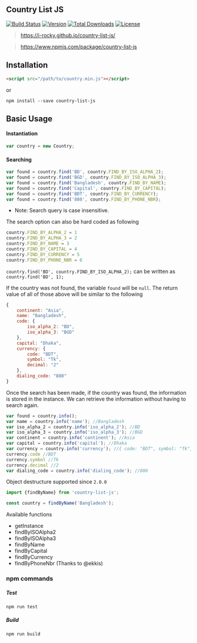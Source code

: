 ## Country List JS

[![Build Status](https://travis-ci.org/i-rocky/country-list-js.svg?branch=master)](https://travis-ci.org/i-rocky/country-list-js) [![Version](https://img.shields.io/npm/v/country-list-js.svg)](https://www.npmjs.com/package/country-list-js)
[![Total Downloads](https://img.shields.io/npm/dt/country-list-js.svg)](https://www.npmjs.com/package/country-list-js)
[![License](https://img.shields.io/github/license/i-rocky/country-list-js.svg)](https://github.com/i-rocky/country-list-js/blob/master/LICENSE)

> https://i-rocky.github.io/country-list-js/

> https://www.npmjs.com/package/country-list-js

## Installation

```html
<script src="/path/to/country.min.js"></script>
```

or

```
npm install --save country-list-js
```
## Basic Usage
#### Instantiation

```javascript 
var country = new Country; 
```

#### Searching

```javascript
var found = country.find('BD', country.FIND_BY_ISO_ALPHA_2);
var found = country.find('BGD', country.FIND_BY_ISO_ALPHA_3);
var found = country.find('Bangladesh', country.FIND_BY_NAME);
var found = country.find('Capital', country.FIND_BY_CAPITAL);
var found = country.find('BDT', country.FIND_BY_CURRENCY);
var found = country.find('880', country.FIND_BY_PHONE_NBR);
```

* Note: Search query is case insensitive.

The search option can also be hard coded as following

```javascript
country.FIND_BY_ALPHA_2 = 1
country.FIND_BY_ALPHA_3 = 2
country.FIND_BY_NAME = 3
country.FIND_BY_CAPITAL = 4
country.FIND_BY_CURRENCY = 5
country.FIND_BY_PHONE_NBR = 6
```

```country.find('BD', country.FIND_BY_ISO_ALPHA_2);``` can be written as ```country.find('BD', 1);```

If the country was not found, the variable ```found``` will be ```null```.
The return value of all of those above will be similar to the following

```javascript
{
    continent: "Asia",
    name: "Bangladesh",
    code: {
        iso_alpha_2: "BD",
        iso_alpha_3: "BGD"
    },
    capital: "Dhaka",
    currency: {
        code: "BDT",
        symbol: "Tk",
        decimal: "2"
    },
    dialing_code: "880"
}
```

Once the search has been made, if the country was found, the information is stored in the instance. We can retrieve the information without having to search again.

```javascript
var found = country.info();
var name = country.info('name'); //Bangladesh
var iso_alpha_2 = country.info('iso_alpha_2'); //BD
var iso_alpha_3 = country.info('iso_alpha_3'); //BGD
var continent = country.info('continent'); //Asia
var capital = country.info('capital'); //Dhaka
var currency = country.info('currency'); //{ code: "BDT", symbol: "Tk", decimal: "2"}
currency.code //BDT
currency.symbol //Tk
currency.decimal //2
var dialing_code = country.info('dialing_code'); //880
```

Object destructure supported since `2.0.0`

```javascript
import {findByName} from 'country-list-js';

const country = findByName('Bangladesh');
```

Available functions

* getInstance
* findByISOAlpha2
* findByISOAlpha3
* findByName
* findByCapital
* findByCurrency
* findByPhoneNbr (Thanks to @ekkis)

### npm commands

##### Test
```
npm run test
```

##### Build
```
npm run build
```
